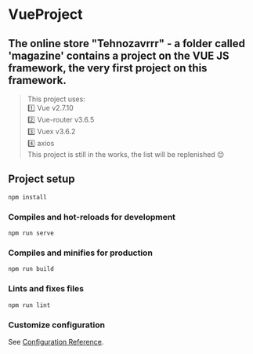 # VueProject

## The online store "Tehnozavrrr" - a folder called 'magazine' contains a project on the VUE JS framework, the very first project on this framework.
>  This project uses:  
>  :one: Vue v2.7.10  
>  :two: Vue-router v3.6.5  
>  :three: Vuex v3.6.2  
>  :four: axios  
>  This project is still in the works, the list will be replenished :blush:

## Project setup
```
npm install
```

### Compiles and hot-reloads for development
```
npm run serve
```

### Compiles and minifies for production
```
npm run build
```

### Lints and fixes files
```
npm run lint
```

### Customize configuration
See [Configuration Reference](https://cli.vuejs.org/config/).
